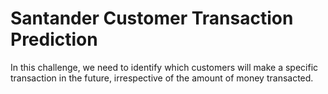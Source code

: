 # Santander Customer Transaction Prediction
In this challenge, we need to identify which customers will make a specific transaction in the future, irrespective of the amount of money transacted.
